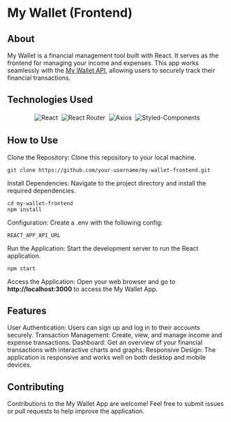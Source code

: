 # My Wallet (Frontend)

## About
My Wallet is a financial management tool built with React. It serves as the frontend for managing your income and expenses. This app works seamlessly with the [My Wallet API](https://github.com/gessicacss/My-Wallet-back), allowing users to securely track their financial transactions.

## Technologies Used

<p align='center'>
<img style='margin: 2px;' src='https://img.shields.io/badge/react-%2320232a.svg?style=for-the-badge&logo=react&logoColor=%2361DAFB' alt='React'/>
<img style='margin: 2px;' src='https://img.shields.io/badge/React_Router-CA4245?style=for-the-badge&logo=react-router&logoColor=white' alt='React Router'/>
<img style='margin: 2px;' src='https://img.shields.io/badge/axios-800080?style=for-the-badge&logo=axios&logoColor=white' alt='Axios'/>
<img style='margin: 2px;' src='https://img.shields.io/badge/styled--components-DB7093?style=for-the-badge&logo=styled-components&logoColor=white' alt='Styled-Components'/>
</p>

## How to Use

Clone the Repository: Clone this repository to your local machine.
```
git clone https://github.com/your-username/my-wallet-frontend.git
```
Install Dependencies: Navigate to the project directory and install the required dependencies.

```
cd my-wallet-frontend
npm install
```

Configuration: Create a .env with the following config:
```
REACT_APP_API_URL
```

Run the Application: Start the development server to run the React application.

```
npm start
```

Access the Application: Open your web browser and go to <b>http://localhost:3000</b> to access the My Wallet App.

## Features

User Authentication: Users can sign up and log in to their accounts securely.
Transaction Management: Create, view, and manage income and expense transactions.
Dashboard: Get an overview of your financial transactions with interactive charts and graphs.
Responsive Design: The application is responsive and works well on both desktop and mobile devices.

## Contributing
Contributions to the My Wallet App are welcome! Feel free to submit issues or pull requests to help improve the application.
